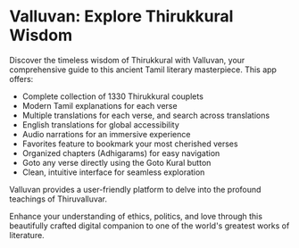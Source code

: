 # Valluvan: Explore Thirukkural Wisdom

Discover the timeless wisdom of Thirukkural with Valluvan, your comprehensive guide to this ancient Tamil literary masterpiece. This app offers:

- Complete collection of 1330 Thirukkural couplets
- Modern Tamil explanations for each verse
- Multiple translations for each verse, and search across translations
- English translations for global accessibility
- Audio narrations for an immersive experience
- Favorites feature to bookmark your most cherished verses
- Organized chapters (Adhigarams) for easy navigation
- Goto any verse directly using the Goto Kural button
- Clean, intuitive interface for seamless exploration
 
Valluvan provides a user-friendly platform to delve into the profound teachings of Thiruvalluvar. 

Enhance your understanding of ethics, politics, and love through this beautifully crafted digital companion to one of the world's greatest works of literature.